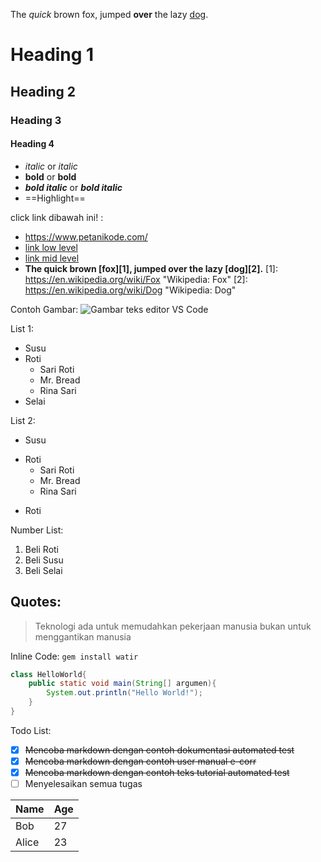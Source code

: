 The *quick* brown fox, jumped **over** the lazy [dog](https://en.wikipedia.org/wiki/Dog).

# Heading 1
## Heading 2
### Heading 3
#### Heading 4

- *italic* or _italic_
- **bold** or __bold__
- ***bold italic*** or ___bold italic___
- ==Highlight==

click link dibawah ini! :
- https://www.petanikode.com/
- [link low level](https://ghost.org/changelog/markdown/)
- [link mid level](https://ghost.org/changelog/markdown/ "click link ini untuk belajar markdown !")
- **The quick brown [fox][1], jumped over the lazy [dog][2].**
	[1]: https://en.wikipedia.org/wiki/Fox "Wikipedia: Fox"
	[2]: https://en.wikipedia.org/wiki/Dog "Wikipedia: Dog"

Contoh Gambar:
![Gambar teks editor VS Code](https://www.petanikode.com/img/markdown/markdown-vscode.png)

List 1:
* Susu
* Roti
	* Sari Roti
	* Mr. Bread
	* Rina Sari
* Selai

List 2:
* Susu
- Roti
	* Sari Roti
	- Mr. Bread
	+ Rina Sari
+ Roti

Number List:
1. Beli Roti
2. Beli Susu
3. Beli Selai

Quotes:
-------
> Teknologi ada untuk memudahkan pekerjaan manusia bukan untuk menggantikan manusia

Inline Code:
`gem install watir`
```java
class HelloWorld{
    public static void main(String[] argumen){
        System.out.println("Hello World!");
    }
}
```

Todo List:
- [x] ~~Mencoba markdown dengan contoh dokumentasi automated test~~
- [x] ~~Mencoba markdown dengan contoh user manual e-corr~~
- [x] ~~Mencoba markdown dengan contoh teks tutorial automated test~~
- [ ] Menyelesaikan semua tugas

| Name  | Age |
| ----- | --- |
| Bob   | 27  |
| Alice | 23  |